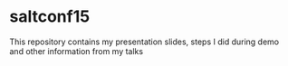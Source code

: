 # saltconf15
This repository contains my presentation slides, steps I did during demo and other information from my talks
